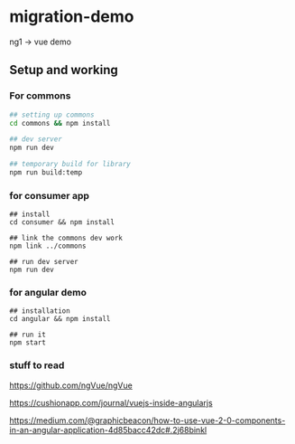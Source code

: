 # migration-demo
ng1 -> vue demo

## Setup and working

### For commons

```bash
## setting up commons 
cd commons && npm install

## dev server
npm run dev

## temporary build for library
npm run build:temp
```
### for consumer app

```
## install
cd consumer && npm install

## link the commons dev work
npm link ../commons

## run dev server
npm run dev
```

### for angular demo

```
## installation
cd angular && npm install

## run it
npm start
```




### stuff to read

https://github.com/ngVue/ngVue

https://cushionapp.com/journal/vuejs-inside-angularjs

https://medium.com/@graphicbeacon/how-to-use-vue-2-0-components-in-an-angular-application-4d85bacc42dc#.2j68binkl
